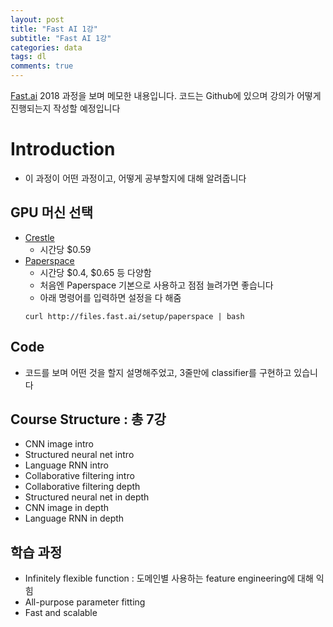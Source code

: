 ```yaml
---
layout: post
title: "Fast AI 1강"
subtitle: "Fast AI 1강"
categories: data
tags: dl
comments: true
---
```

[Fast.ai](http://course.fast.ai/) 2018 과정을 보며 메모한 내용입니다. 코드는 Github에 있으며 강의가 어떻게 진행되는지 작성할 예정입니다

# Introduction
- 이 과정이 어떤 과정이고, 어떻게 공부할지에 대해 알려줍니다

## GPU 머신 선택
- [Crestle](https://www.crestle.com)
	- 시간당 \$0.59 
- [Paperspace](https://www.paperspace.com/)
	- 시간당 \$0.4, \$0.65 등 다양함
	- 처음엔 Paperspace 기본으로 사용하고 점점 늘려가면 좋습니다
	- 아래 명령어를 입력하면 설정을 다 해줌
	```
	curl http://files.fast.ai/setup/paperspace | bash
	```


## Code
- 코드를 보며 어떤 것을 할지 설명해주었고, 3줄만에 classifier를 구현하고 있습니다

## Course Structure : 총 7강
- CNN image intro
- Structured neural net intro
- Language RNN intro
- Collaborative filtering intro
- Collaborative filtering depth
- Structured neural net in depth
- CNN image in depth
- Language RNN in depth

## 학습 과정
- Infinitely flexible function : 도메인별 사용하는 feature engineering에 대해 익힘
- All-purpose parameter fitting
- Fast and scalable

